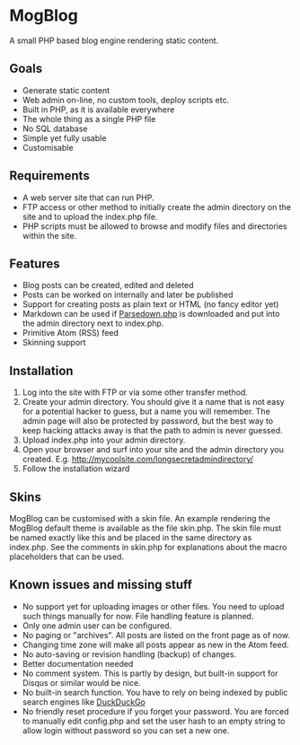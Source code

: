 MogBlog
=======

A small PHP based blog engine rendering static content.

Goals
-----

  * Generate static content
  * Web admin on-line, no custom tools, deploy scripts etc.
  * Built in PHP, as it is available everywhere
  * The whole thing as a single PHP file
  * No SQL database
  * Simple yet fully usable
  * Customisable

Requirements
------------

  * A web server site that can run PHP.
  * FTP access or other method to initially create the admin directory on the
    site and to upload the index.php file.
  * PHP scripts must be allowed to browse and modify files and directories
    within the site.

Features
--------
  * Blog posts can be created, edited and deleted
  * Posts can be worked on internally and later be published
  * Support for creating posts as plain text or HTML (no fancy editor yet)
  * Markdown can be used if [Parsedown.php](http://parsedown.org/) is downloaded and put into the
    admin directory next to index.php.
  * Primitive Atom (RSS) feed
  * Skinning support

Installation
------------

  1. Log into the site with FTP or via some other transfer method.
  2. Create your admin directory. You should give it a name that is not easy
     for a potential hacker to guess, but a name you will remember. The
     admin page will also be protected by password, but the best way to
     keep hacking attacks away is that the path to admin is never guessed.
  3. Upload index.php into your admin directory.
  4. Open your browser and surf into your site and the admin directory
     you created. E.g. http://mycoolsite.com/longsecretadmindirectory/
  5. Follow the installation wizard

Skins
-----

MogBlog can be customised with a skin file. An example rendering the MogBlog default theme is available as
the file skin.php. The skin file must be named exactly like this and be placed in the same directory as index.php.
See the comments in skin.php for explanations about the macro placeholders that can be used.

Known issues and missing stuff
------------------------------

  * No support yet for uploading images or other files. You need to upload
    such things manually for now. File handling feature is planned.
  * Only one admin user can be configured.
  * No paging or "archives". All posts are listed on the front page as of now.
  * Changing time zone will make all posts appear as new in the Atom feed.
  * No auto-saving or revision handling (backup) of changes.
  * Better documentation needed
  * No comment system. This is partly by design, but built-in support for
    Disqus or similar would be nice.
  * No built-in search function. You have to rely on being indexed by public
    search engines like [DuckDuckGo](https://duckduckgo.com/)
  * No friendly reset procedure if you forget your password. You are forced to
    manually edit config.php and set the user hash to an empty string to allow
    login without password so you can set a new one.
